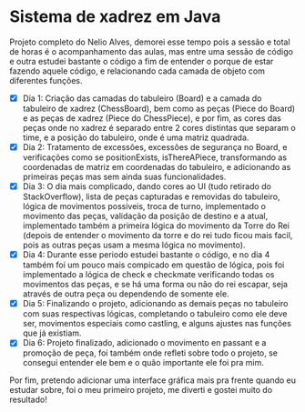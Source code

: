 # Sistema de xadrez em Java

Projeto completo do Nelio Alves, demorei esse tempo pois a sessão e total de horas é o acompanhamento das aulas, mas entre uma sessão de código e outra estudei bastante o código a fim de entender o porque de estar fazendo aquele código, e relacionando cada camada de objeto com diferentes funções.

- [x] Dia 1: Criação das camadas do tabuleiro (Board) e a camada do tabuleiro de xadrez (ChessBoard), bem como as peças (Piece do Board) e as peças de xadrez (Piece do ChessPiece), e por fim, as cores das peças onde no xadrez é separado entre 2 cores distintas que separam o time, e a posição do tabuleiro, onde é uma matriz quadrada.
- [x] Dia 2: Tratamento de excessões, excessões de segurança no Board, e verificações como se positionExists, isThereAPiece, transformando as coordenadas de matriz em coordenadas do tabuleiro, e adicionando as primeiras peças mas sem ainda suas funcionalidades.
- [x] Dia 3: O dia mais complicado, dando cores ao UI (tudo retirado do StackOverflow), lista de peças capturadas e removidas do tabuleiro, lógica de movimentos possiveis, troca de turno, implementado o movimento das peças, validação da posição de destino e a atual, implementado também a primeira lógica do movimento da Torre do Rei (depois de entender o movimento da torre e do rei tudo ficou mais facil, pois as outras peças usam a mesma lógica no movimento).
- [x] Dia 4: Durante esse periodo estudei bastante o código, e no dia 4 também foi um pouco mais compicado em questão de lógica, pois foi implementado a lógica de check e checkmate verificando todas os movimentos das peças, e se há uma forma ou não do rei escapar, seja através de outra peça ou dependendo de somente ele.
- [x] Dia 5: Finalizando o projeto, adicionando as demais peças no tabuleiro com suas respectivas lógicas, completando o tabuleiro como ele deve ser, movimentos especiais como castling, e alguns ajustes nas funções que já existiam.
- [x] Dia 6: Projeto finalizado, adicionado o movimento en passant e a promoção de peça, foi também onde refleti sobre todo o projeto, se consegui entender ele bem e o quão importante ele foi pra mim.

Por fim, pretendo adicionar uma interface gráfica mais pra frente quando eu estudar sobre, foi o meu primeiro projeto, me diverti e gostei muito do resultado!
